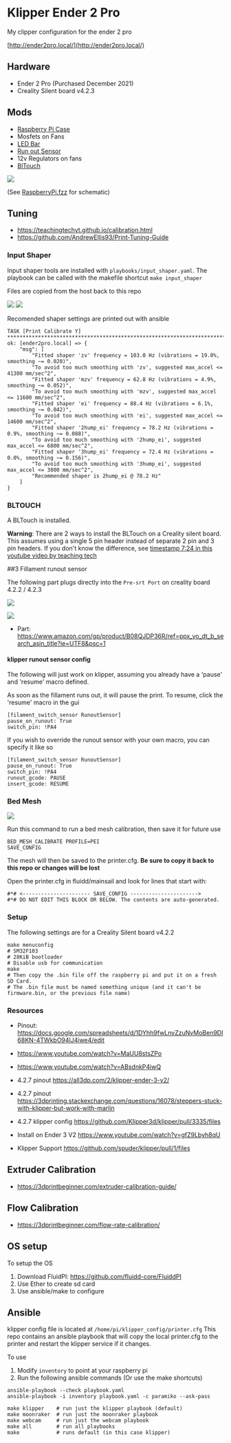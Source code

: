 # Klipper Ender 2 Pro

My clipper configuration for the ender 2 pro

[http://ender2pro.local/](http://ender2pro.local/)

## Hardware

- Ender 2 Pro (Purchased December 2021)
- Creality Silent board v4.2.3


## Mods

- [Raspberry Pi Case](https://github.com/spuder/ender2pro-raspberrypi)
- Mosfets on Fans
- [LED Bar](https://github.com/spuder/ender2pro-led-bracket)
- [Run out Sensor](https://www.amazon.com/gp/product/B08QJDP36R/ref=ppx_yo_dt_b_search_asin_title?ie=UTF8&psc=1)
- 12v Regulators on fans
- [BlTouch](https://github.com/spuder/ender2pro-bltouch)

![](images/raspberrypi.png)

(See [RaspberryPi.fzz](./RaspberryPi.fzz) for schematic)

## Tuning

- https://teachingtechyt.github.io/calibration.html
- https://github.com/AndrewEllis93/Print-Tuning-Guide


### Input Shaper

Input shaper tools are installed with `playbooks/input_shaper.yaml`. The playbook can be called with the makefile shortcut `make input_shaper`

Files are copied from the host back to this repo

![](./data/ender2pro.local/tmp/shaper_calibrate_x.png)
![](./data/ender2pro.local/tmp/shaper_calibrate_y.png)

Recomended shaper settings are printed out with ansible

```
TASK [Print Calibrate Y] **********************************************************************************************************************
ok: [ender2pro.local] => {
    "msg": [
        "Fitted shaper 'zv' frequency = 103.0 Hz (vibrations = 19.0%, smoothing ~= 0.020)",
        "To avoid too much smoothing with 'zv', suggested max_accel <= 41300 mm/sec^2",
        "Fitted shaper 'mzv' frequency = 62.8 Hz (vibrations = 4.9%, smoothing ~= 0.052)",
        "To avoid too much smoothing with 'mzv', suggested max_accel <= 11600 mm/sec^2",
        "Fitted shaper 'ei' frequency = 88.4 Hz (vibrations = 6.1%, smoothing ~= 0.042)",
        "To avoid too much smoothing with 'ei', suggested max_accel <= 14600 mm/sec^2",
        "Fitted shaper '2hump_ei' frequency = 78.2 Hz (vibrations = 0.9%, smoothing ~= 0.088)",
        "To avoid too much smoothing with '2hump_ei', suggested max_accel <= 6800 mm/sec^2",
        "Fitted shaper '3hump_ei' frequency = 72.4 Hz (vibrations = 0.0%, smoothing ~= 0.156)",
        "To avoid too much smoothing with '3hump_ei', suggested max_accel <= 3800 mm/sec^2",
        "Recommended shaper is 2hump_ei @ 78.2 Hz"
    ]
}
```


### BLTOUCH

A BLTouch is installed.

**Warning**: There are 2 ways to install the BLTouch on a Creality silent board. This assumes using a single 5 pin header instead of separate 2 pin and 3 pin headers. If you don't know the difference, see [timestamp 7:24 in this youtube video by teaching tech](https://youtu.be/eF060dBEnfs?t=444)


##3 Fillament runout sensor

The following part plugs directly into the `Pre-srt Port` on creality board 4.2.2 / 4.2.3

![](https://m.media-amazon.com/images/I/6173cXfQq1L._SL1500_.jpg)


![](https://www.th3dstudio.com/wp-content/uploads/2020/11/v427_blurcpu-800x800.jpg)

- Part: https://www.amazon.com/gp/product/B08QJDP36R/ref=ppx_yo_dt_b_search_asin_title?ie=UTF8&psc=1

#### klipper runout sensor config

The following will just work on klipper, assuming you already have a 'pause' and 'resume' macro defined. 

As soon as the fillament runs out, it will pause the print. To resume, click the 'resume' macro in the gui

```
[filament_switch_sensor RunoutSensor]
pause_on_runout: True
switch_pin: !PA4
```

If you wish to override the runout sensor with your own macro, you can specify it like so
```
[filament_switch_sensor RunoutSensor]
pause_on_runout: True
switch_pin: !PA4
runout_gcode: PAUSE
insert_gcode: RESUME
```

### Bed Mesh

![](images/bedmesh1.png)

Run this command to run a bed mesh calibration, then save it for future use


```
BED_MESH_CALIBRATE PROFILE=PEI
SAVE_CONFIG
```

The mesh will then be saved to the printer.cfg. **Be sure to copy it back to this repo or changes will be lost**

Open the printer.cfg in fluidd/mainsail and look for lines that start with:
```
#*# <---------------------- SAVE_CONFIG ---------------------->
#*# DO NOT EDIT THIS BLOCK OR BELOW. The contents are auto-generated.
```

### Setup

The following settings are for a Creality Silent board v4.2.2
```
make menuconfig
# SM32F103
# 28KiB bootloader
# Disable usb for communication
make
# Then copy the .bin file off the raspberry pi and put it on a fresh SD Card.
# The .bin file must be named something unique (and it can't be firmware.bin, or the previous file name)
````

### Resources

- Pinout: https://docs.google.com/spreadsheets/d/1DYhh9fwLnvZzuNvMoBen9Dl68KN-4TWkbO94lJ4iwe4/edit


- https://www.youtube.com/watch?v=MaUU8stsZPo
- https://www.youtube.com/watch?v=ABsdnkP4iwQ
- 4.2.7 pinout https://all3dp.com/2/klipper-ender-3-v2/
- 4.2.7 pinout https://3dprinting.stackexchange.com/questions/16078/steppers-stuck-with-klipper-but-work-with-marlin
- 4.2.7 klipper config https://github.com/Klipper3d/klipper/pull/3335/files
- Install on Ender 3 V2 https://www.youtube.com/watch?v=gfZ9Lbyh8qU
- Klipper Support https://github.com/spuder/klipper/pull/1/files

## Extruder Calibration

- https://3dprintbeginner.com/extruder-calibration-guide/

## Flow Calibration

- https://3dprintbeginner.com/flow-rate-calibration/


## OS setup

To setup the OS

1. Download FluidPI: https://github.com/fluidd-core/FluiddPI
2. Use Ether to create sd card
3. Use ansible/make to configure

## Ansible

klipper config file is located at `/home/pi/klipper_config/printer.cfg`
This repo contains an ansible playbook that will copy the local printer.cfg to the printer and restart the klipper service if it changes. 

To use
1. Modify `inventory` to point at your raspberry pi
2. Run the following ansible commands (Or use the make shortcuts)


```
ansible-playbook --check playbook.yaml
ansible-playbook -i inventory playbook.yaml -c paramiko --ask-pass
```

```
make klipper    # run just the klipper playbook (default)
make moonraker  # run just the moonraker playbook
make webcam     # run just the webcam playbook
make all        # run all playbooks
make            # runs default (in this case klipper)
```
